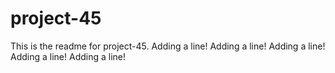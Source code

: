 # project-45

This is the readme for project-45.
Adding a line!
Adding a line!
Adding a line!
Adding a line!
Adding a line!
